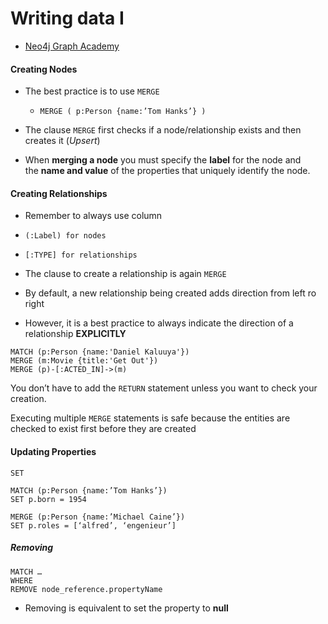 # Writing data I

- [Neo4j Graph Academy](https://graphacademy.neo4j.com/courses/cypher-fundamentals/1-reading/1-intro-cypher)

#### Creating Nodes
- The best practice is to use `MERGE`
	- `MERGE ( p:Person {name:’Tom Hanks’} )`
	
- The clause `MERGE` first checks if a node/relationship exists and then creates it (_Upsert_)
- When **merging a node** you must specify the **label** for the node and the **name and value** of the properties that uniquely identify the node.

#### Creating Relationships
- Remember to always use column
- `(:Label) for nodes`
- `[:TYPE] for relationships`

- The clause to create a relationship is again `MERGE`
- By default, a new relationship being created adds direction from left ro right
- However, it is a best practice to always indicate the direction of a relationship **EXPLICITLY**

```
MATCH (p:Person {name:'Daniel Kaluuya'}) 
MERGE (m:Movie {title:'Get Out'})
MERGE (p)-[:ACTED_IN]->(m)
```

You don’t have to add the `RETURN` statement unless you want to check your creation.

Executing multiple `MERGE` statements is safe because the entities are checked to exist first before they are created

#### Updating Properties

```
SET
```

```
MATCH (p:Person {name:’Tom Hanks’})
SET p.born = 1954
```

```
MERGE (p:Person {name:’Michael Caine’})
SET p.roles = [‘alfred’, ‘engenieur’]
```

##### Removing
```
MATCH …
WHERE
REMOVE node_reference.propertyName 
```
- Removing is equivalent to set the property to **null**